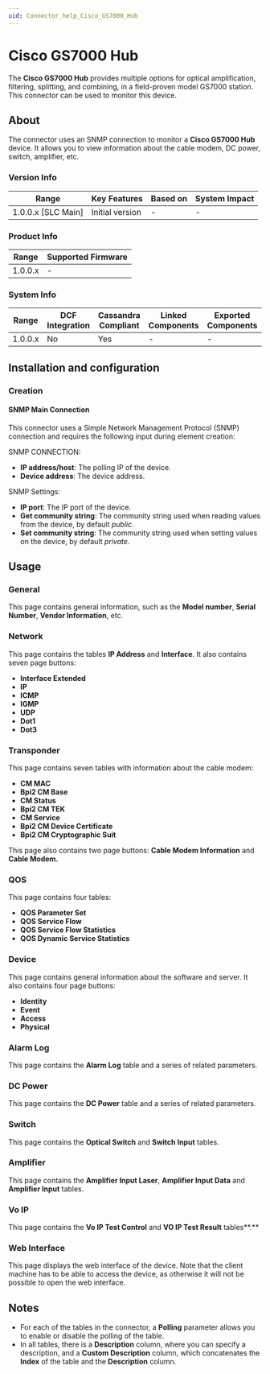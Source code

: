 ```yaml
---
uid: Connector_help_Cisco_GS7000_Hub
---
```


# Cisco GS7000 Hub

The **Cisco GS7000 Hub** provides multiple options for optical amplification, filtering, splitting, and combining, in a field-proven model GS7000 station. This connector can be used to monitor this device.

## About

The connector uses an SNMP connection to monitor a **Cisco GS7000 Hub** device. It allows you to view information about the cable modem, DC power, switch, amplifier, etc.

### Version Info

| Range                | Key Features     | Based on     | System Impact     |
|----------------------|------------------|--------------|-------------------|
| 1.0.0.x [SLC Main]   | Initial version  | -            | -                 |

### Product Info

| Range     | Supported Firmware     |
|-----------|------------------------|
| 1.0.0.x   | -                      |

### System Info

| Range     | DCF Integration     | Cassandra Compliant     | Linked Components     | Exported Components     |
|-----------|---------------------|-------------------------|-----------------------|-------------------------|
| 1.0.0.x   | No                  | Yes                     | -                     | -                       |

## Installation and configuration

### Creation

#### SNMP Main Connection

This connector uses a Simple Network Management Protocol (SNMP) connection and requires the following input during element creation:

SNMP CONNECTION:

- **IP address/host**: The polling IP of the device.
- **Device address**: The device address.

SNMP Settings:

- **IP port**: The IP port of the device.
- **Get community string**: The community string used when reading values from the device, by default *public*.
- **Set community string**: The community string used when setting values on the device, by default *private*.

## Usage

### General

This page contains general information, such as the **Model number**, **Serial Number**, **Vendor Information**, etc.

### Network

This page contains the tables **IP Address** and **Interface**. It also contains seven page buttons:

- **Interface Extended**
- **IP**
- **ICMP**
- **IGMP**
- **UDP**
- **Dot1**
- **Dot3**

### Transponder

This page contains seven tables with information about the cable modem:

- **CM MAC**
- **Bpi2 CM Base**
- **CM Status**
- **Bpi2 CM TEK**
- **CM Service**
- **Bpi2 CM Device Certificate**
- **Bpi2 CM Cryptographic Suit**

This page also contains two page buttons: **Cable Modem Information** and **Cable Modem.**

### QOS

This page contains four tables:

- **QOS Parameter Set**
- **QOS Service Flow**
- **QOS Service Flow Statistics**
- **QOS Dynamic Service Statistics**

### Device

This page contains general information about the software and server. It also contains four page buttons:

- **Identity**
- **Event**
- **Access**
- **Physical**

### Alarm Log

This page contains the **Alarm Log** table and a series of related parameters.

### DC Power

This page contains the **DC Power** table and a series of related parameters.

### Switch

This page contains the **Optical Switch** and **Switch Input** tables.

### Amplifier

This page contains the **Amplifier Input Laser**, **Amplifier Input Data** and **Amplifier Input** tables.

### Vo IP

This page contains the **Vo IP Test Control** and **VO IP Test Result** tables**.**

### Web Interface

This page displays the web interface of the device. Note that the client machine has to be able to access the device, as otherwise it will not be possible to open the web interface.

## Notes

- For each of the tables in the connector, a **Polling** parameter allows you to enable or disable the polling of the table.
- In all tables, there is a **Description** column, where you can specify a description, and a **Custom Description** column, which concatenates the **Index** of the table and the **Description** column.
